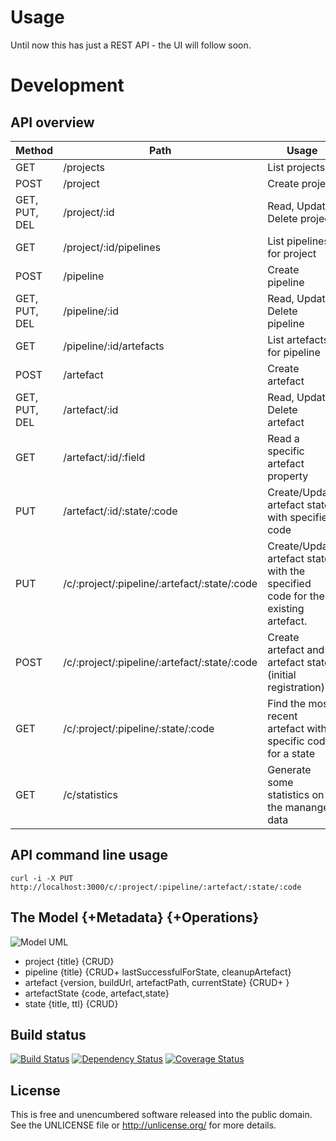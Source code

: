 Usage
=====

Until now this has just a REST API - the UI will follow soon.

Development
===========

API overview
------------

Method | Path | Usage
-------|------|------
GET | /projects | List projects
POST | /project | Create project
GET, PUT, DEL | /project/:id | Read, Update, Delete project
GET | /project/:id/pipelines | List pipelines for project
POST | /pipeline | Create pipeline
GET, PUT, DEL | /pipeline/:id | Read, Update, Delete pipeline
GET | /pipeline/:id/artefacts | List artefacts for pipeline
POST | /artefact | Create artefact
GET, PUT, DEL | /artefact/:id | Read, Update, Delete artefact
GET | /artefact/:id/:field | Read a specific artefact property
PUT | /artefact/:id/:state/:code | Create/Update artefact state with specified code
PUT | /c/:project/:pipeline/:artefact/:state/:code | Create/Update artefact state with the specified code for the existing artefact.
POST | /c/:project/:pipeline/:artefact/:state/:code | Create artefact and artefact state (initial registration)
GET | /c/:project/:pipeline/:state/:code | Find the most recent artefact with a specific code for a state
GET | /c/statistics | Generate some statistics on the mananged data

API command line usage
----------------------

` curl -i -X PUT http://localhost:3000/c/:project/:pipeline/:artefact/:state/:code `

The Model {+Metadata} {+Operations}
-----------------------------------

![Model UML](http://yuml.me/9c218eba)

* project {title} {CRUD}
* pipeline {title} {CRUD+ lastSuccessfulForState, cleanupArtefact}
* artefact {version, buildUrl, artefactPath, currentState} {CRUD+ }
* artefactState {code, artefact,state}
* state {title, ttl} {CRUD}

Build status
------------

[![Build Status](https://travis-ci.org/tolleiv/artefacts.png?branch=master)](https://travis-ci.org/tolleiv/artefacts)
[![Dependency Status](https://gemnasium.com/tolleiv/artefacts.svg)](https://gemnasium.com/tolleiv/artefacts)
[![Coverage Status](https://coveralls.io/repos/tolleiv/artefacts/badge.png?branch=master)](https://coveralls.io/r/tolleiv/artefacts?branch=master)

License
-------

This is free and unencumbered software released into the public domain. See the UNLICENSE file or http://unlicense.org/ for more details.
